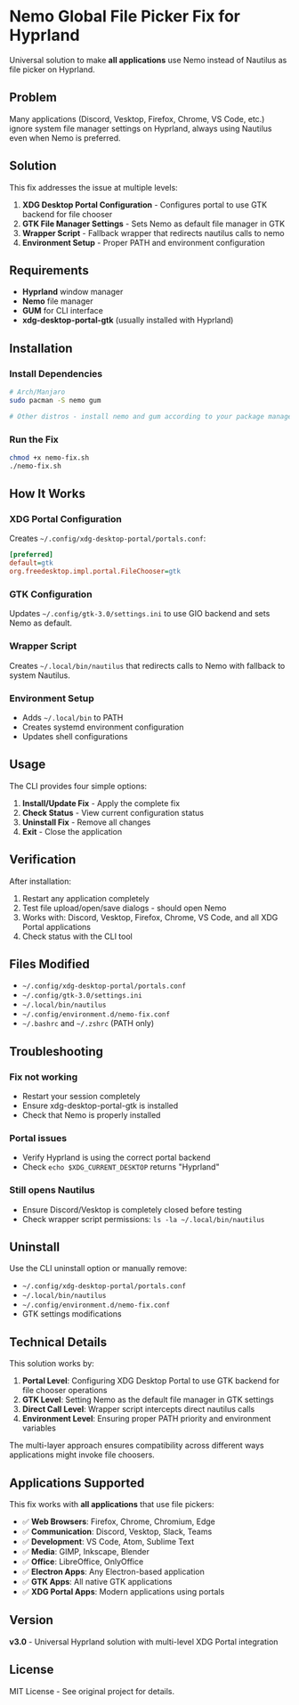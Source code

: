 # Nemo Global File Picker Fix for Hyprland

Universal solution to make **all applications** use Nemo instead of Nautilus as file picker on Hyprland.

## Problem

Many applications (Discord, Vesktop, Firefox, Chrome, VS Code, etc.) ignore system file manager settings on Hyprland, always using Nautilus even when Nemo is preferred.

## Solution

This fix addresses the issue at multiple levels:

1. **XDG Desktop Portal Configuration** - Configures portal to use GTK backend for file chooser
2. **GTK File Manager Settings** - Sets Nemo as default file manager in GTK
3. **Wrapper Script** - Fallback wrapper that redirects nautilus calls to nemo
4. **Environment Setup** - Proper PATH and environment configuration

## Requirements

- **Hyprland** window manager
- **Nemo** file manager
- **GUM** for CLI interface
- **xdg-desktop-portal-gtk** (usually installed with Hyprland)

## Installation

### Install Dependencies

```bash
# Arch/Manjaro
sudo pacman -S nemo gum

# Other distros - install nemo and gum according to your package manager
```

### Run the Fix

```bash
chmod +x nemo-fix.sh
./nemo-fix.sh
```

## How It Works

### XDG Portal Configuration
Creates `~/.config/xdg-desktop-portal/portals.conf`:
```ini
[preferred]
default=gtk
org.freedesktop.impl.portal.FileChooser=gtk
```

### GTK Configuration
Updates `~/.config/gtk-3.0/settings.ini` to use GIO backend and sets Nemo as default.

### Wrapper Script
Creates `~/.local/bin/nautilus` that redirects calls to Nemo with fallback to system Nautilus.

### Environment Setup
- Adds `~/.local/bin` to PATH
- Creates systemd environment configuration
- Updates shell configurations

## Usage

The CLI provides four simple options:

1. **Install/Update Fix** - Apply the complete fix
2. **Check Status** - View current configuration status
3. **Uninstall Fix** - Remove all changes
4. **Exit** - Close the application

## Verification

After installation:

1. Restart any application completely
2. Test file upload/open/save dialogs - should open Nemo
3. Works with: Discord, Vesktop, Firefox, Chrome, VS Code, and all XDG Portal applications
4. Check status with the CLI tool

## Files Modified

- `~/.config/xdg-desktop-portal/portals.conf`
- `~/.config/gtk-3.0/settings.ini`
- `~/.local/bin/nautilus`
- `~/.config/environment.d/nemo-fix.conf`
- `~/.bashrc` and `~/.zshrc` (PATH only)

## Troubleshooting

### Fix not working
- Restart your session completely
- Ensure xdg-desktop-portal-gtk is installed
- Check that Nemo is properly installed

### Portal issues
- Verify Hyprland is using the correct portal backend
- Check `echo $XDG_CURRENT_DESKTOP` returns "Hyprland"

### Still opens Nautilus
- Ensure Discord/Vesktop is completely closed before testing
- Check wrapper script permissions: `ls -la ~/.local/bin/nautilus`

## Uninstall

Use the CLI uninstall option or manually remove:
- `~/.config/xdg-desktop-portal/portals.conf`
- `~/.local/bin/nautilus`
- `~/.config/environment.d/nemo-fix.conf`
- GTK settings modifications

## Technical Details

This solution works by:

1. **Portal Level**: Configuring XDG Desktop Portal to use GTK backend for file chooser operations
2. **GTK Level**: Setting Nemo as the default file manager in GTK settings
3. **Direct Call Level**: Wrapper script intercepts direct nautilus calls
4. **Environment Level**: Ensuring proper PATH priority and environment variables

The multi-layer approach ensures compatibility across different ways applications might invoke file choosers.

## Applications Supported

This fix works with **all applications** that use file pickers:

- ✅ **Web Browsers**: Firefox, Chrome, Chromium, Edge
- ✅ **Communication**: Discord, Vesktop, Slack, Teams
- ✅ **Development**: VS Code, Atom, Sublime Text
- ✅ **Media**: GIMP, Inkscape, Blender
- ✅ **Office**: LibreOffice, OnlyOffice
- ✅ **Electron Apps**: Any Electron-based application
- ✅ **GTK Apps**: All native GTK applications
- ✅ **XDG Portal Apps**: Modern applications using portals

## Version

**v3.0** - Universal Hyprland solution with multi-level XDG Portal integration

## License

MIT License - See original project for details.
